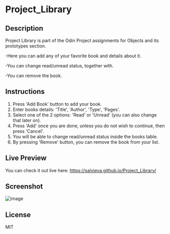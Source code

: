 # Project_Library

## Description

Project Library is part of the Odin Project assignments for Objects and its prototypes section. 

-Here you can add any of your favorite book and details about it.

-You can change read/unread status, together with.

-You can remove the book.

## Instructions

1. Press 'Add Book' button to add your book.
2. Enter books details:
'Title', 'Author', 'Type', 'Pages'.
3. Select one of the 2 options: 'Read' or 'Unread' (you can also change that later on).
4. Press 'Add' once you are done, unless you do not wish to continue, then press 'Cancel'.
5. You will be able to change read/unread status inside the books table.
6. By pressing 'Remove' button, you can remove the book from your list.

## Live Preview

You can check it out live here:
https://salxieva.github.io/Project_Library/

## Screenshot

![image](https://github.com/user-attachments/assets/ba9e06bf-32ca-4f41-8f71-ddd6aca39093)

## License 

MIT

